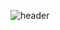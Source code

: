 ![header](https://capsule-render.vercel.app/api?type=wave&color=auto&height=300&section=header&text=Hello%20render&fontSize=90)
